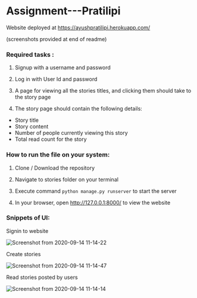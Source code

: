 # Assignment---Pratilipi

Website deployed at https://ayushpratilipi.herokuapp.com/

(screenshots provided at end of readme)

### Required tasks :

1. Signup with a username and password

2. Log in with User Id and password

3. A page for viewing all the stories titles, and clicking them should take to the story
page

4. The story page should contain the following details:
  - Story title
  - Story content
  - Number of people currently viewing this story
  - Total read count for the story

### How to run the file on your system:


  1. Clone / Download the repository

  2. Navigate to stories folder on your terminal
  
  3. Execute command `python manage.py runserver` to start the server
 
  4. In your browser, open http://127.0.0.1:8000/ to view the website
  
  ### Snippets of UI:
  
  Signin to website
  
  ![Screenshot from 2020-09-14 11-14-22](https://user-images.githubusercontent.com/37112252/93048044-8e7a2000-f67b-11ea-868a-7647c1d16da8.png)
  
  Create stories
  
  ![Screenshot from 2020-09-14 11-14-47](https://user-images.githubusercontent.com/37112252/93048041-8d48f300-f67b-11ea-92b4-a3520343674d.png)
  
  Read stories posted by users
  
  ![Screenshot from 2020-09-14 11-14-14](https://user-images.githubusercontent.com/37112252/93048047-8fab4d00-f67b-11ea-83df-6de78fdcc619.png)
  
